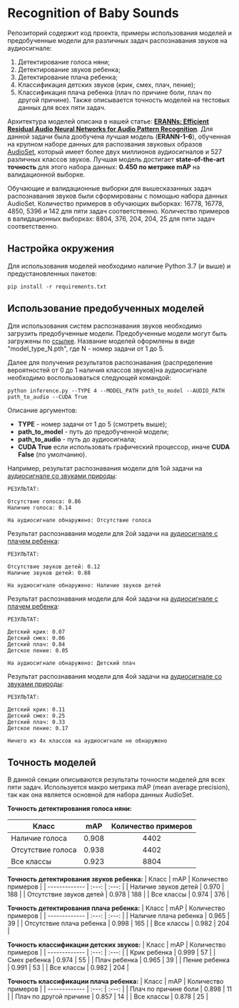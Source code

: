 # Recognition of Baby Sounds
 Репозиторий содержит код проекта, примеры использования моделей и предобученные модели для различных задач распознавания звуков на аудиосигнале:
 1) Детектирование голоса няни;
 2) Детектирование звуков ребенка;
 3) Детектирование плача ребенка;
 4) Классификация детских звуков (крик, смех, плач, пение);
 5) Классификация плача ребенка (плач по причине боли, плач по другой причине).
 Также описывается точность моделей на тестовых данных для всех пяти задач.

Архитектура моделей описана в нашей статье: **[ERANNs: Efficient Residual Audio Neural Networks for Audio Pattern Recognition](https://arxiv.org/abs/2106.01621)**. Для данной задачи была дообучена лучшая модель (**ERANN-1-6**), обученная на крупном наборе данных для распозвания звуковых образов [AudioSet](http://research.google.com/audioset/), который имеет более двух миллионов аудиосигналов и 527 различных классов звуков. Лучшая модель достигает **state-of-the-art точность** для этого набора данных: **0.450 по метрике mAP** на валидационной выборке.

Обучающие и валидационные выборки для вышесказанных задач распознавания звуков были сформированы с помощью набора данных AudioSet. Количество примеров в обучающих выборках: 16778, 16778, 4850, 5396 и 142 для пяти задач соответственно. Количество примеров в валидационных выборках: 8804, 376, 204, 204, 25 для пяти задач соответственно.

## Настройка окружения
Для использования моделей необходимо наличие Python 3.7 (и выше) и предустановленных пакетов:

```
pip install -r requirements.txt
```

## Использование предобученных моделей
Для использования систем распознавания звуков необходимо загрузить предобученные модели. Предобученные модели могут быть загружены по [ссылке](https://drive.google.com/file/d/146KR9GxppqiCRfJFBp83EiuV68UIbkwy/view?usp=sharing). Название моделей оформлены в виде "model_type_N.pth", где N - номер задачи от 1 до 5.

Далее для получения результатов распознавания (распределение вероятностей от 0 до 1 наличия классов звуков)на аудиосигнале необходимо воспользоваться следующей командой:
```
python inference.py --TYPE 4 --MODEL_PATH path_to_model --AUDIO_PATH path_to_audio --CUDA True
```
Описание аргументов:
- **TYPE** - номер задачи от 1 до 5 (смотреть выше);
- **path_to_model** - путь до предобученной модели;
- **path_to_audio** - путь до аудиосигнала;
- **CUDA True** если использовать графический процессор, иначе **CUDA False** (по умолчанию).

Например, результат распознавания модели для 1ой задачи на [аудиосигнале со звуками природы](https://drive.google.com/file/d/1yKgAPiZ4NQgfwu7LyBcV8m1CI0uKfB4Q/view?usp=sharing):
```
РЕЗУЛЬТАТ:

Отсутствие голоса: 0.86
Наличие голоса: 0.14

На аудиосигнале обнаружено: Отсутствие голоса
```

Результат распознавания модели для 2ой задачи на [аудиосигнале с плачем ребенка](https://drive.google.com/file/d/1NBUqq8JvtsNxo9zWrU4GrcoI9Xo52d2P/view?usp=sharing):
```
РЕЗУЛЬТАТ:

Отсутствие звуков детей: 0.12
Наличие звуков детей: 0.88

На аудиосигнале обнаружено: Наличие звуков детей

```

Результат распознавания модели для 4ой задачи на [аудиосигнале с плачем ребенка](https://drive.google.com/file/d/1NBUqq8JvtsNxo9zWrU4GrcoI9Xo52d2P/view?usp=sharing):
```
РЕЗУЛЬТАТ:

Детский крик: 0.07
Детский смех: 0.06
Детский плач: 0.84
Детское пение: 0.05

На аудиосигнале обнаружено: Детский плач
```

Результат распознавания модели для 4ой задачи на [аудиосигнале со звуками природы](https://drive.google.com/file/d/1yKgAPiZ4NQgfwu7LyBcV8m1CI0uKfB4Q/view?usp=sharing):
```
РЕЗУЛЬТАТ:

Детский крик: 0.11
Детский смех: 0.25
Детский плач: 0.33
Детское пение: 0.17

Ничего из 4х классов на аудиосигнале не обнаружено
```
## Точность моделей
В данной секции описываются результаты точности моделей для всех пяти задач. 
Используется макро метрика mAP (mean average precision), так как она является основной для набора данных AudioSet.

**Точность детектирования голоса няни:**

| Класс   | mAP          | Количество примеров |
| ------------- | :---: | :---: | 
| Наличие голоса | 0.908  |  4402 | 
| Отсутствие голоса | 0.938  |  4402 |
| Все классы | 0.923  |  8804 | 


**Точность детектирования звуков ребенка:**
| Класс   | mAP          | Количество примеров |
| ------------- | :---: | :---: | 
| Наличие звуков детей | 0.970  |  188 | 
| Отсутствие звуков детей | 0.978  |  188 | 
| Все классы | 0.974  |  376 | 

**Точность детектирования плача ребенка:**
| Класс   | mAP   | Количество примеров |
| ------------- | :---: | :---: | 
| Наличие плача ребенка | 0.965  |  39 | 
| Отсутствие плача ребенка | 0.998  |  165 | 
| Все классы | 0.982  |  204 | 

**Точность классификации детских звуков:**
| Класс   | mAP   | Количество примеров |
| ------------- | :---: | :---: | 
| Крик ребенка | 0.999  |  57 | 
| Смех ребенка | 0.974  |  55 |
| Плач ребенка | 0.965  |  39 | 
| Пение ребенка | 0.991  |  53 | 
| Все классы | 0.982  |  204 |

**Точность классификации плача ребенка:**
| Класс   | mAP   | Количество примеров |
| ------------- | :---: | :---: | 
| Плач по причине боли | 0.898  |  11 | 
| Плач по другой причине | 0.857  |  14 | 
| Все классы | 0.878  |  25 | 


